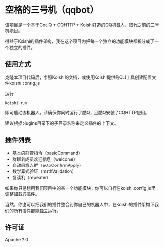 # 空格的三号机（qqbot）

该项目是一个基于CoolQ + CQHTTP + Koishi打造的QQ机器人，取代之前的二号机项目。

得益于Koishi的插件架构，我在这个项目内把每一个独立的功能模块都拆分成了一个独立的插件。

## 使用方式

克隆本项目代码后，参照Koishi的文档，或使用Koishi提供的CLI工具创建配置文件koishi.config.js

运行：
```
koishi run
```

即可启动该机器人。请确保你同时运行了酷Q，且酷Q安装了CQHTTP应用。

建议根据plugins目录下的子目录名称来定义插件的上下文。

## 插件列表

- 基本的群管指令（basicCommand）
- 群聊新成员欢迎信息（welcome）
- 自动同意入群（autoConfirmApply）
- 数学算式验证（mathValidation）
- 复读机（repeater）

如果你只是想用我们项目中的某一个功能模块，你可以自行在koishi.config.js里调整加载的插件。

当然，你也可以把我们的插件整合到你自己的机器人中，在Koishi的插件架构下我们的所有插件都能独立运行。

## 许可证

Apache 2.0